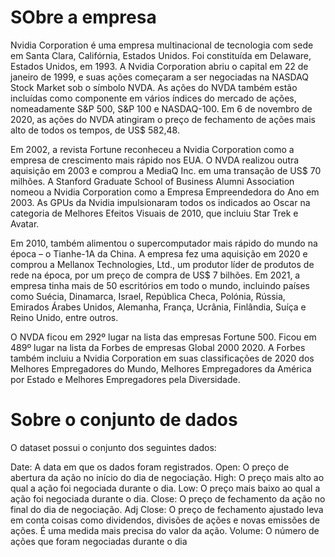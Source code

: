 # SObre a empresa

Nvidia Corporation é uma empresa multinacional de tecnologia com sede em Santa
Clara, Califórnia, Estados Unidos. Foi constituída em Delaware, Estados Unidos,
em 1993. A Nvidia Corporation abriu o capital em 22 de janeiro de 1999, e suas
ações começaram a ser negociadas na NASDAQ Stock Market sob o símbolo NVDA. As
ações do NVDA também estão incluídas como componente em vários índices do mercado
de ações, nomeadamente S&P 500, S&P 100 e NASDAQ-100. Em 6 de novembro de 2020,
as ações do NVDA atingiram o preço de fechamento de ações mais alto de todos os
tempos, de US$ 582,48.

Em 2002, a revista Fortune reconheceu a Nvidia Corporation como a empresa de
crescimento mais rápido nos EUA. O NVDA realizou outra aquisição em 2003 e
comprou a MediaQ Inc. em uma transação de US$ 70 milhões. A Stanford Graduate
School of Business Alumni Association nomeou a Nvidia Corporation como a Empresa
Empreendedora do Ano em 2003. As GPUs da Nvidia impulsionaram todos os indicados
ao Oscar na categoria de Melhores Efeitos Visuais de 2010, que incluiu Star Trek
e Avatar.

Em 2010, também alimentou o supercomputador mais rápido do mundo na época –
o Tianhe-1A da China. A empresa fez uma aquisição em 2020 e comprou a Mellanox
Technologies, Ltd., um produtor líder de produtos de rede na época, por um preço
de compra de US$ 7 bilhões. Em 2021, a empresa tinha mais de 50 escritórios em
todo o mundo, incluindo países como Suécia, Dinamarca, Israel, República Checa,
Polónia, Rússia, Emirados Árabes Unidos, Alemanha, França, Ucrânia, Finlândia,
Suíça e Reino Unido, entre outros.

O NVDA ficou em 292º lugar na lista das empresas Fortune 500. Ficou em 489º
lugar na lista da Forbes de empresas Global 2000 2020. A Forbes também incluiu
a Nvidia Corporation em suas classificações de 2020 dos Melhores Empregadores
do Mundo, Melhores Empregadores da América por Estado e Melhores Empregadores
pela Diversidade.

# Sobre o conjunto de dados

O dataset possui o conjunto dos seguintes dados:

Date: A data em que os dados foram registrados.
Open: O preço de abertura da ação no início do dia de negociação.
High: O preço mais alto ao qual a ação foi negociada durante o dia.
Low: O preço mais baixo ao qual a ação foi negociada durante o dia.
Close: O preço de fechamento da ação no final do dia de negociação.
Adj Close: O preço de fechamento ajustado leva em conta coisas como dividendos, divisões de ações e novas emissões de ações. É uma medida mais precisa do valor da ação.
Volume: O número de ações que foram negociadas durante o dia
